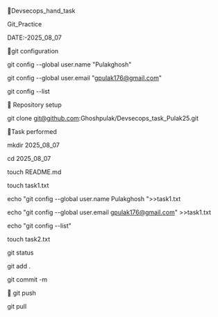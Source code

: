 🔗Devsecops_hand_task


Git_Practice

DATE:-2025_08_07



🔧git configuration


git config --global user.name "Pulakghosh"


git config --global user.email "gpulak176@gmail.com"


git config --list


📁 Repository setup


git clone  git@github.com:Ghoshpulak/Devsecops_task_Pulak25.git


🔗Task performed



mkdir 2025_08_07

cd 2025_08_07

touch README.md

touch task1.txt

echo "git config --global user.name Pulakghosh ">>task1.txt

echo "git config --global user.email gpulak176@gmail.com" >>task1.txt

echo "git config --list"

touch task2.txt

git status


 git add .


 git commit -m

🚀 git push


 git pull

 
